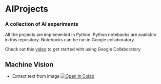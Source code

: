 # AIProjects
### A collection of AI experiments 

All the projects are implemented in Python. Python notebooks are available in this repository. Notebooks can be run in Google collaboratory.  

Check out this [video](https://youtu.be/Bw8ZLxFH0Xg) to get started with using Google Collaboratory

## Machine Vision

- Extract text from image [![Open In Colab](https://colab.research.google.com/assets/colab-badge.svg)](https://colab.research.google.com/github/morphisdom/AIProjects/blob/main/machinevision/PythonOCR.ipynb)

